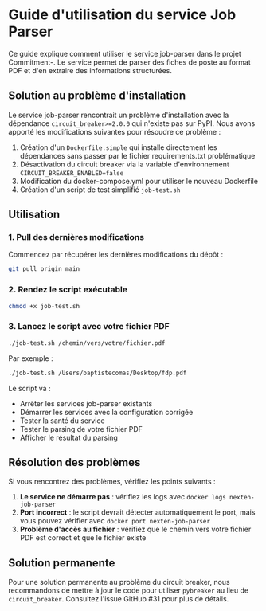# Guide d'utilisation du service Job Parser

Ce guide explique comment utiliser le service job-parser dans le projet Commitment-. Le service permet de parser des fiches de poste au format PDF et d'en extraire des informations structurées.

## Solution au problème d'installation

Le service job-parser rencontrait un problème d'installation avec la dépendance `circuit_breaker>=2.0.0` qui n'existe pas sur PyPI. Nous avons apporté les modifications suivantes pour résoudre ce problème :

1. Création d'un `Dockerfile.simple` qui installe directement les dépendances sans passer par le fichier requirements.txt problématique
2. Désactivation du circuit breaker via la variable d'environnement `CIRCUIT_BREAKER_ENABLED=false`
3. Modification du docker-compose.yml pour utiliser le nouveau Dockerfile
4. Création d'un script de test simplifié `job-test.sh`

## Utilisation

### 1. Pull des dernières modifications

Commencez par récupérer les dernières modifications du dépôt :

```bash
git pull origin main
```

### 2. Rendez le script exécutable

```bash
chmod +x job-test.sh
```

### 3. Lancez le script avec votre fichier PDF

```bash
./job-test.sh /chemin/vers/votre/fichier.pdf
```

Par exemple :

```bash
./job-test.sh /Users/baptistecomas/Desktop/fdp.pdf
```

Le script va :
- Arrêter les services job-parser existants
- Démarrer les services avec la configuration corrigée
- Tester la santé du service
- Tester le parsing de votre fichier PDF
- Afficher le résultat du parsing

## Résolution des problèmes

Si vous rencontrez des problèmes, vérifiez les points suivants :

1. **Le service ne démarre pas** : vérifiez les logs avec `docker logs nexten-job-parser`
2. **Port incorrect** : le script devrait détecter automatiquement le port, mais vous pouvez vérifier avec `docker port nexten-job-parser`
3. **Problème d'accès au fichier** : vérifiez que le chemin vers votre fichier PDF est correct et que le fichier existe

## Solution permanente

Pour une solution permanente au problème du circuit breaker, nous recommandons de mettre à jour le code pour utiliser `pybreaker` au lieu de `circuit_breaker`. Consultez l'issue GitHub #31 pour plus de détails.
